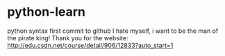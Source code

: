 # python-learn
python syntax
first commit to github
I hate myself, i want to be the man of the pirate king!
Thank you for the website: http://edu.csdn.net/course/detail/906/12833?auto_start=1
